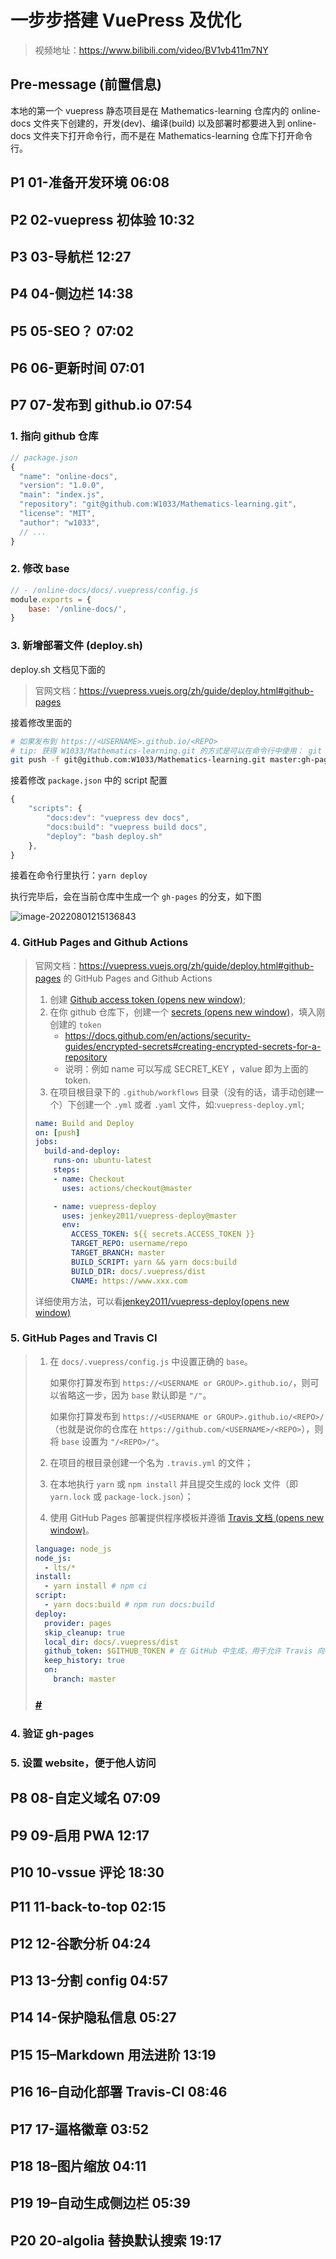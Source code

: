 # 一步步搭建 VuePress 及优化

> 视频地址：https://www.bilibili.com/video/BV1vb411m7NY



## Pre-message (前置信息)

本地的第一个 vuepress 静态项目是在 Mathematics-learning 仓库内的 online-docs 文件夹下创建的，开发(dev)、编译(build) 以及部署时都要进入到 online-docs 文件夹下打开命令行，而不是在 Mathematics-learning 仓库下打开命令行。










## P1 01-准备开发环境 06:08 



## P2 02-vuepress 初体验 10:32 



## P3 03-导航栏 12:27 



## P4 04-侧边栏 14:38 



## P5 05-SEO？ 07:02 



## P6 06-更新时间 07:01 



## P7 07-发布到 github.io 07:54 
### 1. 指向 github 仓库
```js
// package.json
{
  "name": "online-docs",
  "version": "1.0.0",
  "main": "index.js",
  "repository": "git@github.com:W1033/Mathematics-learning.git",
  "license": "MIT",
  "author": "w1033",
  // ...
}
```

### 2. 修改 base

```js
// - /online-docs/docs/.vuepress/config.js
module.exports = {
    base: '/online-docs/',
}
```


### 3. 新增部署文件 (deploy.sh)
deploy.sh 文档见下面的

> 官网文档：https://vuepress.vuejs.org/zh/guide/deploy.html#github-pages

接着修改里面的 

```sh
# 如果发布到 https://<USERNAME>.github.io/<REPO>
# tip: 获得 W1033/Mathematics-learning.git 的方式是可以在命令行中使用： git config -l 命令
git push -f git@github.com:W1033/Mathematics-learning.git master:gh-pages
```
接着修改 `package.json` 中的 script 配置
```js
{
    "scripts": {
        "docs:dev": "vuepress dev docs",
        "docs:build": "vuepress build docs",
        "deploy": "bash deploy.sh"
    },
}
```
接着在命令行里执行：`yarn deploy`

执行完毕后，会在当前仓库中生成一个 `gh-pages` 的分支，如下图

![image-20220801215136843](readme.assets/image-20220801215136843.png)

### 4. GitHub Pages and Github Actions

> 官网文档：https://vuepress.vuejs.org/zh/guide/deploy.html#github-pages 的 GitHub Pages and Github Actions
>
> 
>
> 1. 创建 [Github access token (opens new window)](https://docs.github.com/en/authentication/keeping-your-account-and-data-secure/creating-a-personal-access-token);
> 2. 在你 github 仓库下，创建一个 [secrets (opens new window)](https://docs.github.com/en/actions/security-guides/encrypted-secrets)，填入刚创建的 `token`
>     + https://docs.github.com/en/actions/security-guides/encrypted-secrets#creating-encrypted-secrets-for-a-repository
>     + 说明：例如 name 可以写成 SECRET_KEY ，value 即为上面的 token.
> 3. 在项目根目录下的 `.github/workflows` 目录（没有的话，请手动创建一个）下创建一个 `.yml` 或者 `.yaml` 文件，如:`vuepress-deploy.yml`;
>
> ```yml
> name: Build and Deploy
> on: [push]
> jobs:
>   build-and-deploy:
>     runs-on: ubuntu-latest
>     steps:
>     - name: Checkout
>       uses: actions/checkout@master
> 
>     - name: vuepress-deploy
>       uses: jenkey2011/vuepress-deploy@master
>       env:
>         ACCESS_TOKEN: ${{ secrets.ACCESS_TOKEN }}
>         TARGET_REPO: username/repo
>         TARGET_BRANCH: master
>         BUILD_SCRIPT: yarn && yarn docs:build
>         BUILD_DIR: docs/.vuepress/dist
>         CNAME: https://www.xxx.com
> ```
>
> 详细使用方法，可以看[jenkey2011/vuepress-deploy(opens new window)](https://github.com/jenkey2011/vuepress-deploy/)
>







### 5. GitHub Pages and Travis CI

> 1. 在 `docs/.vuepress/config.js` 中设置正确的 `base`。
>
>     如果你打算发布到 `https://<USERNAME or GROUP>.github.io/`，则可以省略这一步，因为 `base` 默认即是 `"/"`。
>
>     如果你打算发布到 `https://<USERNAME or GROUP>.github.io/<REPO>/`（也就是说你的仓库在 `https://github.com/<USERNAME>/<REPO>`），则将 `base` 设置为 `"/<REPO>/"`。
>
> 2. 在项目的根目录创建一个名为 `.travis.yml` 的文件；
>
> 3. 在本地执行 `yarn` 或 `npm install` 并且提交生成的 lock 文件（即 `yarn.lock` 或 `package-lock.json`）；
>
> 4. 使用 GitHub Pages 部署提供程序模板并遵循 [Travis 文档 (opens new window)](https://docs.travis-ci.com/user/deployment/pages/)。
>
> ```yaml
> language: node_js
> node_js:
>   - lts/*
> install:
>   - yarn install # npm ci
> script:
>   - yarn docs:build # npm run docs:build
> deploy:
>   provider: pages
>   skip_cleanup: true
>   local_dir: docs/.vuepress/dist
>   github_token: $GITHUB_TOKEN # 在 GitHub 中生成，用于允许 Travis 向你的仓库推送代码。在 Travis 的项目设置页面进行配置，设置为 secure variable
>   keep_history: true
>   on:
>     branch: master
> ```
>
> ### [#](https://vuepress.vuejs.org/zh/guide/deploy.html#gitlab-pages-and-gitlab-ci)







### 4. 验证 gh-pages

### 5. 设置 website，便于他人访问


## P8 08-自定义域名 07:09 



## P9 09-启用 PWA 12:17 



## P10 10-vssue 评论 18:30 



## P11 11-back-to-top 02:15 



## P12 12-谷歌分析 04:24 



## P13 13-分割 config 04:57 



## P14 14-保护隐私信息 05:27 



## P15 15–Markdown 用法进阶 13:19 



## P16 16–自动化部署 Travis-CI 08:46 



## P17 17-逼格徽章 03:52 



## P18 18–图片缩放 04:11 



## P19 19–自动生成侧边栏 05:39 



## P20 20-algolia 替换默认搜索 19:17